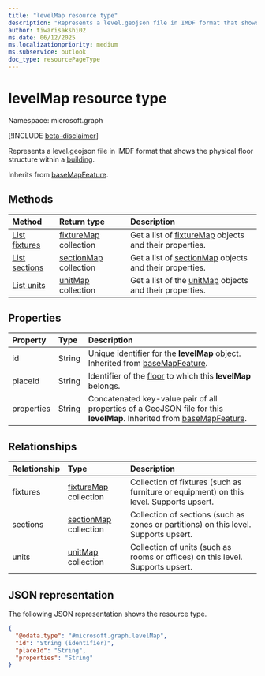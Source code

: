 ```yaml
---
title: "levelMap resource type"
description: "Represents a level.geojson file in IMDF format that shows the physical floor structure within a building."
author: tiwarisakshi02
ms.date: 06/12/2025
ms.localizationpriority: medium
ms.subservice: outlook
doc_type: resourcePageType
---
```


# levelMap resource type

Namespace: microsoft.graph

[!INCLUDE [beta-disclaimer](../../includes/beta-disclaimer.md)]

Represents a level.geojson file in IMDF format that shows the physical floor structure within a [building](../resources/building.md).

Inherits from [baseMapFeature](./basemapfeature.md).

## Methods
|Method|Return type|Description|
|:---|:---|:---|
|[List fixtures](../api/levelmap-list-fixtures.md)|[fixtureMap](./fixturemap.md) collection|Get a list of [fixtureMap](./fixturemap.md) objects and their properties.|
|[List sections](../api/levelmap-list-sections.md)|[sectionMap](./sectionmap.md) collection|Get a list of [sectionMap](./sectionmap.md) objects and their properties.|
|[List units](../api/levelmap-list-units.md)|[unitMap](./unitmap.md) collection|Get a list of the [unitMap](./unitmap.md) objects and their properties.|

## Properties
|Property|Type|Description|
|:---|:---|:---|
|id|String|Unique identifier for the **levelMap** object. Inherited from [baseMapFeature](./basemapfeature.md).|
|placeId|String|Identifier of the [floor](./floor.md) to which this **levelMap** belongs.|
|properties|String|Concatenated key-value pair of all properties of a GeoJSON file for this **levelMap**. Inherited from [baseMapFeature](./basemapfeature.md).|

## Relationships
|Relationship|Type|Description|
|:---|:---|:---|
|fixtures|[fixtureMap](./fixturemap.md) collection|Collection of fixtures (such as furniture or equipment) on this level. Supports upsert.|
|sections|[sectionMap](./sectionmap.md) collection|Collection of sections (such as zones or partitions) on this level. Supports upsert.|
|units|[unitMap](./unitmap.md) collection|Collection of units (such as rooms or offices) on this level. Supports upsert.|

## JSON representation
The following JSON representation shows the resource type.
<!-- {
  "blockType": "resource",
  "keyProperty": "id",
  "@odata.type": "microsoft.graph.levelMap",
  "baseType": "microsoft.graph.baseMapFeature",
  "openType": false
}
-->
``` json
{
  "@odata.type": "#microsoft.graph.levelMap",
  "id": "String (identifier)",
  "placeId": "String",
  "properties": "String"
}
```
